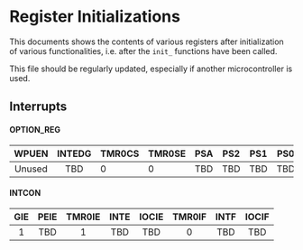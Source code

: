 # Register Initializations

This documents shows the contents of various registers after initialization of various functionalities, i.e. after the `init_` functions have been called.

This file should be regularly updated, especially if another microcontroller is used.

## Interrupts

#### OPTION_REG

|  WPUEN  |  INTEDG  | TMR0CS | TMR0SE | PSA | PS2 | PS1 | PS0 |
| :-----: | :------: | ------ | ------ | --- | --- | --- | --- |
|  Unused |    TBD   |    0   |    0   | TBD | TBD | TBD | TBD |

#### INTCON

|  GIE  |  PEIE  |  TMR0IE  |  INTE  |  IOCIE  |  TMR0IF  |  INTF  |  IOCIF  |
| :---: | :----: | :------: | :----: | :-----: | :------: | :----: | :-----: |
|   1   |  TBD   |    1     |  TBD   |   TBD   |     0    |  TBD   |   TBD   |
